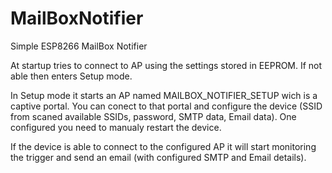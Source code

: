 # MailBoxNotifier
Simple ESP8266 MailBox Notifier

At startup tries to connect to AP using the settings stored in EEPROM. If not able then enters Setup mode.

In Setup mode it starts an AP named MAILBOX_NOTIFIER_SETUP wich is a captive portal. You can conect to that portal and configure the device (SSID from scaned available SSIDs, password, SMTP data, Email data). One configured you need to manualy restart the device.

If the device is able to connect to the configured AP it will start monitoring the trigger and send an email (with configured SMTP and Email details).
